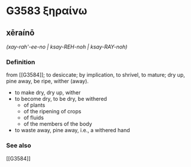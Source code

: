 # G3583 ξηραίνω

## xēraínō

_(xay-rah'-ee-no | ksay-REH-noh | ksay-RAY-noh)_

### Definition

from [[G3584]]; to desiccate; by implication, to shrivel, to mature; dry up, pine away, be ripe, wither (away).

- to make dry, dry up, wither
- to become dry, to be dry, be withered
  - of plants
  - of the ripening of crops
  - of fluids
  - of the members of the body
- to waste away, pine away, i.e., a withered hand

### See also

[[G3584]]

